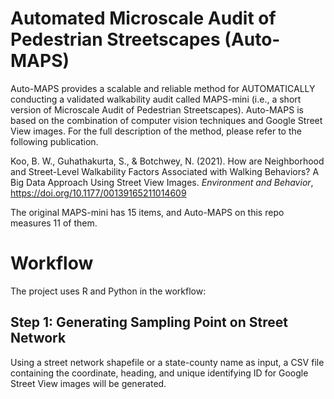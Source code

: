 # Automated Microscale Audit of Pedestrian Streetscapes (Auto-MAPS)

Auto-MAPS provides a scalable and reliable method for AUTOMATICALLY conducting a validated walkability audit called MAPS-mini (i.e., a short version of Microscale Audit of Pedestrian Streetscapes). Auto-MAPS is based on the combination of computer vision techniques and Google Street View images. For the full description of the method, please refer to the following publication.

Koo, B. W., Guhathakurta, S., & Botchwey, N. (2021). How are Neighborhood and Street-Level Walkability Factors Associated with Walking Behaviors? A Big Data Approach Using Street View Images. *Environment and Behavior*, https://doi.org/10.1177/00139165211014609

The original MAPS-mini has 15 items, and Auto-MAPS on this repo measures 11 of them. 


# Workflow
The project uses R and Python in the workflow:

## Step 1: Generating Sampling Point on Street Network
Using a street network shapefile or a state-county name as input, a CSV file containing the coordinate, heading, and unique identifying ID for Google Street View images will be generated.
